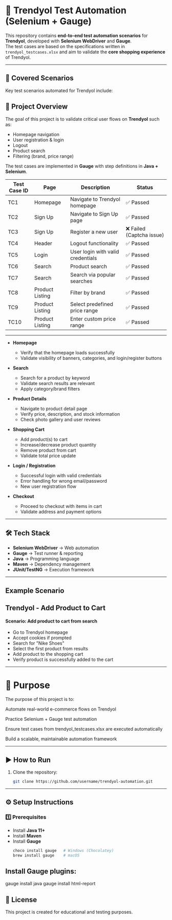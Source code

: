 # 🛒 Trendyol Test Automation (Selenium + Gauge)

This repository contains **end-to-end test automation scenarios** for **Trendyol**, developed with **Selenium WebDriver** and **Gauge**.  
The test cases are based on the specifications written in `trendyol_testcases.xlsx` and aim to validate the **core shopping experience** of Trendyol.  

---

## 🚀 Covered Scenarios
Key test scenarios automated for Trendyol include:

## 📌 Project Overview
The goal of this project is to validate critical user flows on **Trendyol** such as:
- Homepage navigation  
- User registration & login  
- Logout  
- Product search  
- Filtering (brand, price range)  

The test cases are implemented in **Gauge** with step definitions in **Java + Selenium**.

| Test Case ID | Page            | Description                       | Status                   |
| ------------ | --------------- | --------------------------------- | ------------------------ |
| TC1          | Homepage        | Navigate to Trendyol homepage     | ✅ Passed                 |
| TC2          | Sign Up         | Navigate to Sign Up page          | ✅ Passed                 |
| TC3          | Sign Up         | Register a new user               | ❌ Failed (Captcha issue) |
| TC4          | Header          | Logout functionality              | ✅ Passed                 |
| TC5          | Login           | User login with valid credentials | ✅ Passed                 |
| TC6          | Search          | Product search                    | ✅ Passed                 |
| TC7          | Search          | Search via popular searches       | ✅ Passed                 |
| TC8          | Product Listing | Filter by brand                   | ✅ Passed                 |
| TC9          | Product Listing | Select predefined price range     | ✅ Passed                 |
| TC10         | Product Listing | Enter custom price range          | ✅ Passed                 |


---


- **Homepage**
  - Verify that the homepage loads successfully  
  - Validate visibility of banners, categories, and login/register buttons  

- **Search**
  - Search for a product by keyword  
  - Validate search results are relevant  
  - Apply category/brand filters  

- **Product Details**
  - Navigate to product detail page  
  - Verify price, description, and stock information  
  - Check photo gallery and user reviews  

- **Shopping Cart**
  - Add product(s) to cart  
  - Increase/decrease product quantity  
  - Remove product from cart  
  - Validate total price update  

- **Login / Registration**
  - Successful login with valid credentials  
  - Error handling for wrong email/password  
  - New user registration flow  

- **Checkout**
  - Proceed to checkout with items in cart  
  - Validate address and payment options  

---

## 🛠 Tech Stack
- **Selenium WebDriver** → Web automation  
- **Gauge** → Test runner & reporting  
- **Java** → Programming language  
- **Maven** → Dependency management  
- **JUnit/TestNG** → Execution framework  

---
## Example Scenario

## Trendyol - Add Product to Cart

#### Scenario: Add product to cart from search
* Go to Trendyol homepage
* Accept cookies if prompted
* Search for "Nike Shoes"
* Select the first product from results
* Add product to the shopping cart
* Verify product is successfully added to the cart

---

# 🎯 Purpose

The purpose of this project is to:

Automate real-world e-commerce flows on Trendyol

Practice Selenium + Gauge test automation

Ensure test cases from trendyol_testcases.xlsx are executed automatically

Build a scalable, maintainable automation framework

---

## ▶️ How to Run
1. Clone the repository:  
   ```bash
   git clone https://github.com/username/trendyol-automation.git


---

## ⚙️ Setup Instructions

### 1️⃣ Prerequisites
- Install **Java 11+**
- Install **Maven**
- Install **Gauge**
  ```bash
  choco install gauge   # Windows (Chocolatey)
  brew install gauge    # macOS
  
## Install Gauge plugins:
gauge install java
gauge install html-report

## 📜 License

This project is created for educational and testing purposes.



